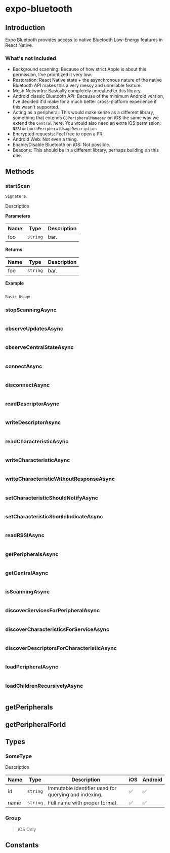 # expo-bluetooth

## Introduction

Expo Bluetooth provides access to native Bluetooth Low-Energy features in React Native.

### What's not included

- Background scanning: Because of how strict Apple is about this permission, I've prioritized it very low.
- Restoration: React Native state + the asynchronous nature of the native Bluetooth API makes this a very messy and unreliable feature.
- Mesh Networks: Basically completely unrealted to this library.
- Android classic Bluetooth API: Because of the minimum Android version, I've decided it'd make for a much better cross-platform experience if this wasn't supported.
- Acting as a peripheral: This would make sense as a different library, something that extends `CBPeripheralManager` on iOS the same way we extend the `Central` here. You would also need an extra iOS permission: `NSBluetoothPeripheralUsageDescription`
- Encrypted requests: Feel free to open a PR.
- Android Web: Not even a thing.
- Enable/Disable Bluetooth on iOS: Not possible.
- Beacons: This should be in a different library, perhaps building on this one.

## Methods

### startScan

```js
Signature;
```

Description

**Parameters**

| Name | Type     | Description |
| ---- | -------- | ----------- |
| foo  | `string` | bar.        |

**Returns**

| Name | Type     | Description |
| ---- | -------- | ----------- |
| foo  | `string` | bar.        |

**Example**

```js

Basic Usage

```

### stopScanningAsync

```js
```

### observeUpdatesAsync

```js
```

### observeCentralStateAsync

```js
```

### connectAsync

```js
```

### disconnectAsync

```js
```

### readDescriptorAsync

```js
```

### writeDescriptorAsync

```js
```

### readCharacteristicAsync

```js
```

### writeCharacteristicAsync

```js
```

### writeCharacteristicWithoutResponseAsync

```js
```

### setCharacteristicShouldNotifyAsync

```js
```

### setCharacteristicShouldIndicateAsync

```js
```

### readRSSIAsync

```js
```

### getPeripheralsAsync

```js
```

### getCentralAsync

```js
```

### isScanningAsync

```js
```

### discoverServicesForPeripheralAsync

```js
```

### discoverCharacteristicsForServiceAsync

```js
```

### discoverDescriptorsForCharacteristicAsync

```js
```

### loadPeripheralAsync

```js
```

### loadChildrenRecursivelyAsync

```js
```

## getPeripherals

## getPeripheralForId

## Types

### SomeType

Description

| Name | Type     | Description                                          | iOS | Android |
| ---- | -------- | ---------------------------------------------------- | --- | ------- |
| id   | `string` | Immutable identifier used for querying and indexing. | ✅  | ✅      |
| name | `string` | Full name with proper format.                        | ✅  | ✅      |

### Group

> iOS Only

## Constants
